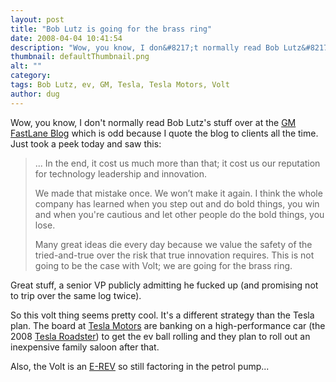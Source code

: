 ```yaml
---
layout: post
title: "Bob Lutz is going for the brass ring"
date: 2008-04-04 10:41:54
description: "Wow, you know, I don&#8217;t normally read Bob Lutz&#8217;s stuff over at the GM FastLane Blog which is odd because I quote the blog to clients all the time. Just took a peek today and saw this --  &#8230; In the&#8230;"
thumbnail: defaultThumbnail.png
alt: ""
category: 
tags: Bob Lutz, ev, GM, Tesla, Tesla Motors, Volt
author: dug
---
```


<p>Wow, you know, I don't normally read Bob Lutz's stuff over at the <a title="Detroit Auto News - Auto Industry News from the GM FastLane Blog and Bob Lutz" href="http://fastlane.gmblogs.com/">GM FastLane Blog</a> which is odd because I quote the blog to clients all the time. Just took a peek today and saw this:</p>

<blockquote>
... In the end, it cost us much more than that; it cost us our reputation for technology leadership and innovation.

<p>We made that mistake once. We won’t make it again. I think the whole company has learned when you step out and do bold things, you win and when you're cautious and let other people do the bold things, you lose.</p>

Many great ideas die every day because we value the safety of the tried-and-true over the risk that true innovation requires. This is not going to be the case with Volt; we are going for the brass ring.<br />
</blockquote>

<p>Great stuff, a senior VP publicly admitting he fucked up (and promising not to trip over the same log twice).</p>

<p>So this volt thing seems pretty cool. It's a different strategy than the Tesla plan. The board at <a href="http://www.teslamotors.com/">Tesla Motors</a> are banking on a high-performance car (the 2008 <a href="http://www.teslamotors.com/design/gallery-body.php">Tesla Roadster</a>) to get the ev ball rolling and they plan to roll out an inexpensive family saloon after that.</p>

<p>Also, the Volt is an <a href="http://gm-volt.com/about/">E-REV</a> so still factoring in the petrol pump...</p>

